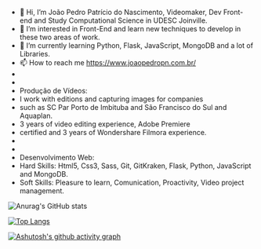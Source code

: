 

- 👋 Hi, I’m João Pedro Patrício do Nascimento, Videomaker, Dev Front-end and Study Computational Science in UDESC Joinville.
- 👀 I’m interested in Front-End and learn new techniques to develop in these two areas of work.
- 🌱 I’m currently learning Python, Flask, JavaScript, MongoDB and a lot of Libraries.
- 📫 How to reach me https://www.joaopedropn.com.br/
- 
- 
- Produção de Vídeos:
- I work with editions and capturing images for companies
- such as SC Par Porto de Imbituba and São Francisco do Sul and Aquaplan.
- 3 years of video editing experience, Adobe Premiere
- certified and 3 years of Wondershare Filmora experience.
- 
- 
- Desenvolvimento Web:
- Hard Skills:  Html5, Css3, Sass, Git, GitKraken, Flask, Python, JavaScript and MongoDB.  
- Soft Skills:  Pleasure to learn, Comunication, Proactivity, Video project management.  

![Anurag's GitHub stats](https://github-readme-stats.vercel.app/api?username=sherecks&show_icons=true&bg_color=00000000)

[![Top Langs](https://github-readme-stats.vercel.app/api/top-langs/?username=sherecks)](https://github.com/anuraghazra/github-readme-stats)

[![Ashutosh's github activity graph](https://github-readme-activity-graph.cyclic.app/graph?username=sherecks&bg_color=d1ebff&color=000000&line=4b16c5&point=403d3d&area=true&hide_border=true)](https://github.com/ashutosh00710/github-readme-activity-graph)
